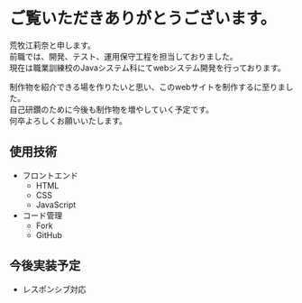 # ご覧いただきありがとうございます。      

荒牧江莉奈と申します。     
前職では、開発、テスト、運用保守工程を担当しておりました。    
現在は職業訓練校のJavaシステム科にてwebシステム開発を行っております。     

制作物を紹介できる場を作りたいと思い、このwebサイトを制作するに至りました。    
自己研鑽のために今後も制作物を増やしていく予定です。    
何卒よろしくお願いいたします。     


<!--- ## サイトURL
https://erina-aramaki.github.io/portfolio/
--->


## 使用技術

- フロントエンド
    - HTML
    - CSS
    - JavaScript
- コード管理
    - Fork
    - GitHub

## 今後実装予定
- レスポンシブ対応
